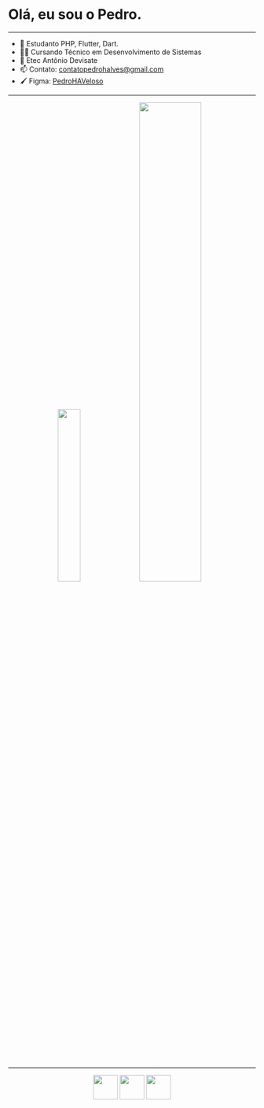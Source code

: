 # Olá, eu sou o Pedro.

---

* 🌱 Estudanto PHP, Flutter, Dart.
* 👨‍💻 Cursando Técnico em Desenvolvimento de Sistemas
* 🏫 Etec Antônio Devisate
* 📫 Contato: contatopedrohalves@gmail.com
* 🖌️ Figma: [PedroHAVeloso](https://www.figma.com/@pedrohaveloso)

---

<div align="center" width="100%">
  <img width="30%" src="https://github-readme-stats.vercel.app/api/top-langs/?username=pedrohaveloso&layout=compact&theme=transparent&include_all_commits=true&count_private=true"/>
  <img width="50%" src="https://github-readme-stats.vercel.app/api/wakatime?username=pedrohaveloso&theme=transparent&layout=compact"/>
</div>

---

<div align="center">
  <img height="50" src="https://cdn.jsdelivr.net/gh/devicons/devicon/icons/flutter/flutter-original.svg" />
  <img height="50" src="https://cdn.jsdelivr.net/gh/devicons/devicon/icons/dart/dart-original.svg" />
  <img height="50" src="https://cdn.jsdelivr.net/gh/devicons/devicon/icons/php/php-plain.svg" />
</div>

          
